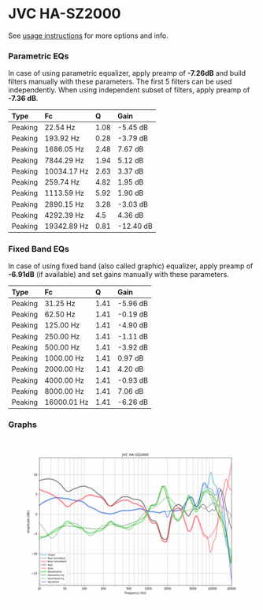 # JVC HA-SZ2000
See [usage instructions](https://github.com/jaakkopasanen/AutoEq#usage) for more options and info.

### Parametric EQs
In case of using parametric equalizer, apply preamp of **-7.26dB** and build filters manually
with these parameters. The first 5 filters can be used independently.
When using independent subset of filters, apply preamp of **-7.36 dB**.

| Type    | Fc          |    Q | Gain      |
|:--------|:------------|:-----|:----------|
| Peaking | 22.54 Hz    | 1.08 | -5.45 dB  |
| Peaking | 193.92 Hz   | 0.28 | -3.79 dB  |
| Peaking | 1686.05 Hz  | 2.48 | 7.67 dB   |
| Peaking | 7844.29 Hz  | 1.94 | 5.12 dB   |
| Peaking | 10034.17 Hz | 2.63 | 3.37 dB   |
| Peaking | 259.74 Hz   | 4.82 | 1.95 dB   |
| Peaking | 1113.59 Hz  | 5.92 | 1.90 dB   |
| Peaking | 2890.15 Hz  | 3.28 | -3.03 dB  |
| Peaking | 4292.39 Hz  | 4.5  | 4.36 dB   |
| Peaking | 19342.89 Hz | 0.81 | -12.40 dB |

### Fixed Band EQs
In case of using fixed band (also called graphic) equalizer, apply preamp of **-6.91dB**
(if available) and set gains manually with these parameters.

| Type    | Fc          |    Q | Gain     |
|:--------|:------------|:-----|:---------|
| Peaking | 31.25 Hz    | 1.41 | -5.96 dB |
| Peaking | 62.50 Hz    | 1.41 | -0.19 dB |
| Peaking | 125.00 Hz   | 1.41 | -4.90 dB |
| Peaking | 250.00 Hz   | 1.41 | -1.11 dB |
| Peaking | 500.00 Hz   | 1.41 | -3.92 dB |
| Peaking | 1000.00 Hz  | 1.41 | 0.97 dB  |
| Peaking | 2000.00 Hz  | 1.41 | 4.20 dB  |
| Peaking | 4000.00 Hz  | 1.41 | -0.93 dB |
| Peaking | 8000.00 Hz  | 1.41 | 7.06 dB  |
| Peaking | 16000.01 Hz | 1.41 | -6.26 dB |

### Graphs
![](./JVC%20HA-SZ2000.png)